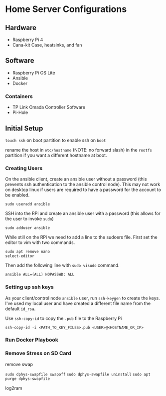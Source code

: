 # Home Server Configurations

## Hardware

* Raspberry Pi 4
* Cana-kit Case, heatsinks, and fan

## Software

* Raspberry Pi OS Lite
* Ansible
* Docker

### Containers

* TP Link Omada Controller Software
* Pi-Hole

## Initial Setup

`touch ssh` on boot partition to enable ssh on `boot`

rename the host in `etc/hostname` (NOTE: no forward slash) in the `rootfs` partition if you want a different hostname at boot.

### Creating Users

On the ansible client, create an ansible user without a password (this prevents ssh authentication to the ansible control node). This may not work on desktop linux if users are required to have a password for the account to be enabled.

```
sudo useradd ansible
```

SSH into the RPi and create an ansible user with a password (this allows for the user to invoke `sudo`)

```
sudo adduser ansible
```

While still on the RPi we need to add a line to the sudoers file.  First set the editor to vim with two commands.

```
sudo apt remove nano
select-editor
```

Then add the following line with `sudo visudo` command.

```
ansible ALL=(ALL) NOPASSWD: ALL
```

### Setting up ssh keys

As your client/control node `ansible` user, run `ssh-keygen` to create the keys.  I've used my local user and have created a different file name from the default `id_rsa`.

Use `ssh-copy-id` to copy the `.pub` file to the Raspberry Pi

```
ssh-copy-id -i <PATH_TO_KEY_FILES>.pub <USER>@<HOSTNAME_OR_IP>
```

### Run Docker Playbook


### Remove Stress on SD Card

remove swap

`sudo dphys-swapfile swapoff`
`sudo dphys-swapfile uninstall`
`sudo apt purge dphys-swapfile`

log2ram

